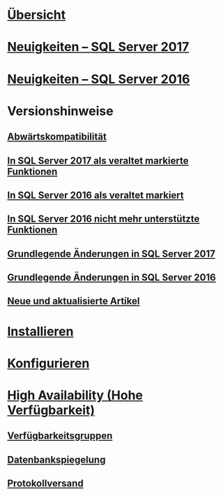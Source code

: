 # [Übersicht](sql-server-database-engine-overview.md) 

# [Neuigkeiten – SQL Server 2017](whats-new-in-sql-server-2017.md)  
# [Neuigkeiten – SQL Server 2016](whats-new-in-sql-server-2016.md) 


# Versionshinweise
## [Abwärtskompatibilität](sql-server-database-engine-backward-compatibility.md)
## [In SQL Server 2017 als veraltet markierte Funktionen](deprecated-database-engine-features-in-sql-server-2017.md)  
## [In SQL Server 2016 als veraltet markiert](deprecated-database-engine-features-in-sql-server-2016.md)  
## [In SQL Server 2016 nicht mehr unterstützte Funktionen](discontinued-database-engine-functionality-in-sql-server-2016.md)  
## [Grundlegende Änderungen in SQL Server 2017](breaking-changes-to-database-engine-features-in-sql-server-2017.md)  
## [Grundlegende Änderungen in SQL Server 2016](breaking-changes-to-database-engine-features-in-sql-server-2016.md)  
## [Neue und aktualisierte Artikel](new-updated-database-engine.md)

# [Installieren](../database-engine/install-windows/installation-for-sql-server-2016.md)
# [Konfigurieren](../database-engine/configure-windows/configure-database-engine-instances-sql-server.md)
# [High Availability (Hohe Verfügbarkeit)](sql-server-business-continuity-dr.md)
## [Verfügbarkeitsgruppen](../database-engine/availability-groups/windows/overview-of-always-on-availability-groups-sql-server.md)
## [Datenbankspiegelung](../database-engine/database-mirroring/the-database-mirroring-endpoint-sql-server.md)
## [Protokollversand](../database-engine/log-shipping/about-log-shipping-sql-server.md)
